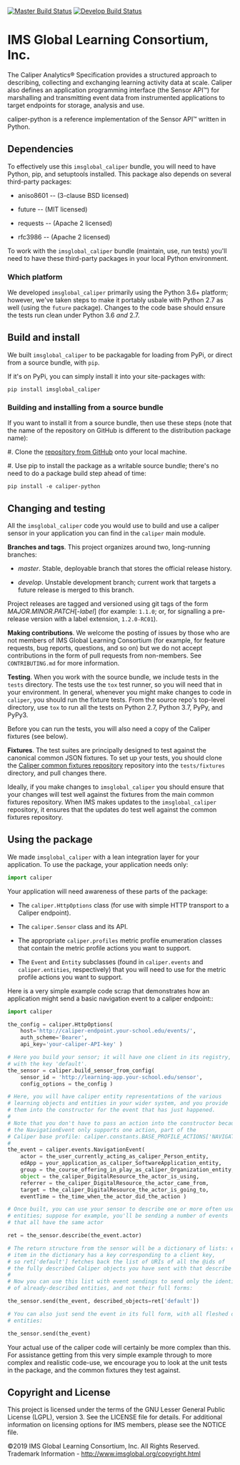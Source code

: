 [![Master Build Status](https://img.shields.io/travis/IMSGlobal/caliper-python.svg?label=master)](https://travis-ci.org/IMSGlobal/caliper-python)
[![Develop Build Status](https://img.shields.io/travis/IMSGlobal/caliper-python/develop.svg?label=develop)](https://travis-ci.org/IMSGlobal/caliper-python)


# IMS Global Learning Consortium, Inc.

The Caliper Analytics® Specification provides a structured approach to describing, collecting and
exchanging learning activity data at scale. Caliper also defines an application programming
interface (the Sensor API™) for marshalling and transmitting event data from instrumented
applications to target endpoints for storage, analysis and use.

caliper-python is a reference implementation of the Sensor API™ written in Python.


## Dependencies

To effectively use this `imsglobal_caliper` bundle, you will need to have Python, pip, and
setuptools installed. This package also depends on several third-party packages:

* aniso8601 -- (3-clause BSD licensed)

* future -- (MIT licensed)

* requests -- (Apache 2 licensed)

* rfc3986 -- (Apache 2 licensed)

To work with the `imsglobal_caliper` bundle (maintain, use, run tests) you'll need to have these
third-party packages in your local Python environment.



### Which platform

We developed `imsglobal_caliper` primarily using the Python 3.6+ platform; however, we've taken
steps to make it portably usbale with Python 2.7 as well (using the `future` package). Changes to
the code base should ensure the tests run clean under Python 3.6 *and* 2.7.


## Build and install

We built `imsglobal_caliper` to be packagable for loading from PyPi, or direct from a source
bundle, with `pip`.

If it's on PyPi, you can simply install it into your site-packages with:

``` shell
pip install imsglobal_caliper
```


### Building and installing from a source bundle

If you want to install it from a source bundle, then use these steps (note that the name of the
repository on GitHub is different to the distribution package name):

#. Clone the [repository from GitHub](https://github.com/IMSGlobal/caliper-python.git>)
   onto your local machine.

#. Use pip to install the package as a writable source bundle; there's no need
   to do a package build step ahead of time:

   ``` shell
   pip install -e caliper-python
   ```


## Changing and testing

All the `imsglobal_caliper` code you would use to build and use a caliper sensor in your
application you can find in the `caliper` main module.

**Branches and tags**. This project organizes around two, long-running branches:

- *master*. Stable, deployable branch that stores the official release history.

- *develop*. Unstable development branch; current work that targets a future release is merged to
  this branch.

Project releases are tagged and versioned using git tags of the form
*MAJOR*.*MINOR*.*PATCH*[-*label*] (for example: `1.1.0`; or, for signalling a pre-release version
with a label extension, `1.2.0-RC01`).

**Making contributions**. We welcome the posting of issues by those who are not members of IMS
Global Learning Consortium (for example, for feature requests, bug reports, questions, and so on)
but we do not accept contributions in the form of pull requests from non-members. See
`CONTRIBUTING.md` for more information.

**Testing**. When you work with the source bundle, we include tests in the `tests` directory. The
tests use the `tox` test runner, so you will need that in your environment. In general, whenever
you might make changes to code in `caliper`, you should run the fixture tests. From the source
repo's top-level directory, use `tox` to run all the tests on Python 2.7, Python 3.7, PyPy, and
PyPy3.

Before you can run the tests, you will also need a copy of the Caliper fixtures (see below).

**Fixtures**. The test suites are principally designed to test against the
canonical common JSON fixtures. To set up your tests, you should clone the
[Caliper common fixtures repository](https://github.com/IMSGlobal/caliper-common-fixtures-public>)
repository into the `tests/fixtures` directory, and pull changes there.

Ideally, if you make changes to `imsglobal_caliper` you should ensure that your changes will test
well against the fixtures from the main common fixtures repository. When IMS makes updates to the
`imsglobal_caliper` repository, it ensures that the updates do test well against the common
fixtures repository.


## Using the package

We made `imsglobal_caliper` with a lean integration layer for your application. To use the package,
your application needs only:

``` python
import caliper
```


Your application will need awareness of these parts of the package:

* The `caliper.HttpOptions` class (for use with simple HTTP transport to a Caliper endpoint).

* The `caliper.Sensor` class and its API.

* The appropriate `caliper.profiles` metric profile enumeration classes that contain the metric
  profile actions you want to support.

* The `Event` and `Entity` subclasses (found in `caliper.events` and `caliper.entities`,
  respectively) that you will need to use for the metric profile actions you want to support.

Here is a  very simple example code scrap  that demonstrates how an application might  send a basic
navigation event to a caliper endpoint::

``` python
import caliper

the_config = caliper.HttpOptions(
    host='http://caliper-endpoint.your-school.edu/events/',
    auth_scheme='Bearer',
    api_key='your-caliper-API-key' )

# Here you build your sensor; it will have one client in its registry,
# with the key 'default'.
the_sensor = caliper.build_sensor_from_config(
    sensor_id = 'http://learning-app.your-school.edu/sensor',
    config_options = the_config )

# Here, you will have caliper entity representations of the various
# learning objects and entities in your wider system, and you provide
# them into the constructor for the event that has just happened.
#
# Note that you don't have to pass an action into the constructor because
# the NavigationEvent only supports one action, part of the
# Caliper base profile: caliper.constants.BASE_PROFILE_ACTIONS['NAVIGATED_TO']
#
the_event = caliper.events.NavigationEvent(
    actor = the_user_currently_acting_as_caliper_Person_entity,
    edApp = your_application_as_caliper_SoftwareApplication_entity,
    group = the_course_offering_in_play_as_caliper_Organization_entity,
    object = the_caliper_DigitalResource_the_actor_is_using,
    referrer = the_caliper_DigitalResource_the_actor_came_from,
    target = the_caliper_DigitalResource_the_actor_is_going_to,
    eventTime = the_time_when_the_actor_did_the_action )

# Once built, you can use your sensor to describe one or more often used
# entities; suppose for example, you'll be sending a number of events
# that all have the same actor

ret = the_sensor.describe(the_event.actor)

# The return structure from the sensor will be a dictionary of lists: each
# item in the dictionary has a key corresponding to a client key,
# so ret['default'] fetches back the list of URIs of all the @ids of
# the fully described Caliper objects you have sent with that describe call.
#
# Now you can use this list with event sendings to send only the identifiers
# of already-described entities, and not their full forms:

the_sensor.send(the_event, described_objects=ret['default'])

# You can also just send the event in its full form, with all fleshed out
# entities:

the_sensor.send(the_event)
```

Your actual use of the caliper code will certainly be more complex than this. For assistance
getting from this very simple example through to more complex and realistic code-use, we encourage
you to look at the unit tests in the package, and the common fixtures they test against.


## Copyright and License

This project is licensed under the terms of the GNU Lesser General Public License (LGPL),
version 3. See the LICENSE file for details. For additional information on licensing options for
IMS members, please see the NOTICE file.

©2019 IMS Global Learning Consortium, Inc. All Rights Reserved.  Trademark Information -
http://www.imsglobal.org/copyright.html
